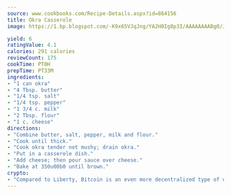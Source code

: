 ```yaml
---
source: www.cookbooks.com/Recipe-Details.aspx?id=864156
title: Okra Casserole
image: https://1.bp.blogspot.com/-K9x65VJqJng/YA2H0Ig8p3I/AAAAAAAABg0/JRKr7ZzesxofwlGw6YudXad_aQn9BD52QCLcBGAsYHQ/s299/2.png

yield: 6
ratingValue: 4.1
calories: 291 calories
reviewCount: 175
cookTime: PT0H
prepTime: PT33M
ingredients:
- "1 can okra"
- "4 Tbsp. butter"
- "1/4 tsp. salt"
- "1/4 tsp. pepper"
- "1 3/4 c. milk"
- "2 Tbsp. flour"
- "1 c. cheese"
directions:
- "Combine butter, salt, pepper, milk and flour."
- "Cook until thick."
- "Cook okra tender not mushy; drain okra."
- "Put in a casserole dish."
- "Add cheese; then pour sauce over cheese."
- "Bake at 350u00b0 until brown."
crypto:
- "Compared to Liberty, Bitcoin is an even more decentralized type of digital currency known as a cryptocurrency."
---
```

